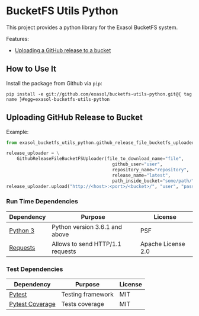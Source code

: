 # BucketFS Utils Python

This project provides a python library for the Exasol BucketFS system.

Features:

* [Uploading a GitHub release to a bucket](#uploading-github-release-to-bucket)

## How to Use It

Install the package from Github via `pip`:
 
```
pip install -e git://github.com/exasol/bucketfs-utils-python.git@{ tag name }#egg=exasol-bucketfs-utils-python
```

## Uploading GitHub Release to Bucket

Example:

```python
from exasol_bucketfs_utils_python.github_release_file_bucketfs_uploader import GithubReleaseFileBucketFSUploader

release_uploader = \
    GithubReleaseFileBucketFSUploader(file_to_download_name="file",
                                        github_user="user",
                                        repository_name="repository",
                                        release_name="latest",
                                        path_inside_bucket="some/path/")
release_uploader.upload("http://<host>:<port>/<bucket>/", "user", "password")
```

### Run Time Dependencies

| Dependency                    | Purpose                          | License            |
|-------------------------------|----------------------------------|--------------------|
| [Python 3][python]            | Python version 3.6.1 and above   | PSF                |
| [Requests][requests]          | Allows to send HTTP/1.1 requests | Apache License 2.0 |


### Test Dependencies

| Dependency                    | Purpose                           | License           |
|-------------------------------|-----------------------------------|-------------------|
| [Pytest][pytest]              | Testing framework                 | MIT               |
| [Pytest Coverage][pytest-cov] | Tests coverage                    | MIT               |



[python]: https://docs.python.org
[requests]: https://pypi.org/project/requests/

[pytest]: https://docs.pytest.org/en/stable/
[pytest-cov]: https://pypi.org/project/pytest-cov/
